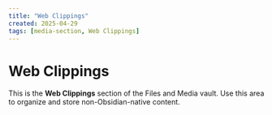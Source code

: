 ```yaml
---
title: "Web Clippings"
created: 2025-04-29
tags: [media-section, Web Clippings]
---
```


# Web Clippings

This is the **Web Clippings** section of the Files and Media vault.
Use this area to organize and store non-Obsidian-native content.

